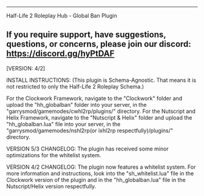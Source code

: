 
------------------------------------------------------------------------------------------
Half-Life 2 Roleplay Hub - Global Ban Plugin

If you require support, have suggestions, questions, or concerns, please join our discord:
https://discord.gg/hyPtDAF
------------------------------------------------------------------------------------------

[VERSION: 4/2]

INSTALL INSTRUCTIONS:
(This plugin is Schema-Agnostic. That means it is not restricted to only the Half-Life 2 Roleplay Schema.)

For the Clockwork Framework, navigate to the "Clockwork" folder and upload the "hh_globalban" folder into your server, in the "garrysmod/gamemodes/cwhl2rp/plugins/" directory.
For the Nutscript and Helix Framework, navigate to the "Nutscript & Helix" folder and upload the "hh_globalban.lua" file into your server, in the "garrysmod/gamemodes/nshl2rp(or ixhl2rp respectfully)/plugins/" directory.

VERSION 5/3 CHANGELOG:
The plugin has received some minor optimizations for the whitelist system.

VERSION 4/2 CHANGELOG:
The plugin now features a whitelist system. For more information and instructions, look into the "sh_whitelist.lua" file in the Clockwork version of the plugin and in the "hh_globalban.lua" file in the Nutscript/Helix version respectfully.